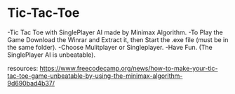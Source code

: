# Tic-Tac-Toe
-Tic Tac Toe with SinglePlayer AI made by Minimax Algorithm.
-To Play the Game Download the Winrar and Extract it, then Start the .exe file (must be in the same folder).
-Choose Mulitplayer or Singleplayer.
-Have Fun.
(The SinglePlayer AI is unbeatable).

resources:
https://www.freecodecamp.org/news/how-to-make-your-tic-tac-toe-game-unbeatable-by-using-the-minimax-algorithm-9d690bad4b37/
